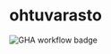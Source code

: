 # ohtuvarasto

![GHA workflow badge](https://github.com/laurelcrelia/ohtuvarasto/workflows/CI/badge.svg)
